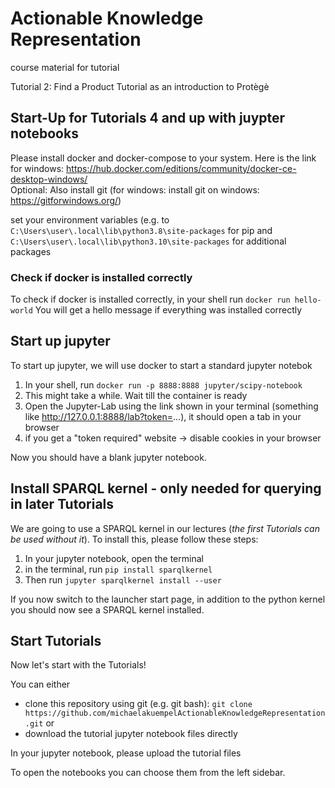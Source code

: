 # Actionable Knowledge Representation

course material for tutorial

Tutorial 2: Find a Product Tutorial as an introduction to Protègè

## Start-Up for Tutorials 4 and up with juypter notebooks

Please install docker and docker-compose to your system. Here is the link for windows: https://hub.docker.com/editions/community/docker-ce-desktop-windows/ <br>
Optional: Also install git (for windows: install git on windows: https://gitforwindows.org/)

set your environment variables (e.g. to `C:\Users\user\.local\lib\python3.8\site-packages` for pip and `C:\Users\user\.local\lib\python3.10\site-packages` for additional packages

### Check if docker is installed correctly

To check if docker is installed correctly, in your shell run `docker run hello-world`
You will get a hello message if everything was installed correctly

## Start up jupyter

To start up jupyter, we will use docker to start a standard jupyter notebok
1. In your shell, run `docker run -p 8888:8888 jupyter/scipy-notebook`
2. This might take a while. Wait till the container is ready
3. Open the Jupyter-Lab using the link shown in your terminal (something like http://127.0.0.1:8888/lab?token=...), it should open a tab in your browser
4. if you get a "token required" website -> disable cookies in your browser

Now you should have a blank jupyter notebook.

## Install SPARQL kernel - only needed for <b>querying</b> in later Tutorials

We are going to use a SPARQL kernel in our lectures (<i>the first Tutorials can be used without it</i>). To install this, please follow these steps:

1. In your jupyter notebook, open the terminal
2. in the terminal, run `pip install sparqlkernel`
3. Then run `jupyter sparqlkernel install --user`

If you now switch to the launcher start page, in addition to the python kernel you should now see a SPARQL kernel installed.

## Start Tutorials

Now let's start with the Tutorials!

You can either
- clone this repository using git (e.g. git bash): `git clone https://github.com/michaelakuempelActionableKnowledgeRepresentation.git`
or
- download the tutorial jupyter notebook files directly

In your jupyter notebook, please upload the tutorial files

To open the notebooks you can choose them from the left sidebar. 

